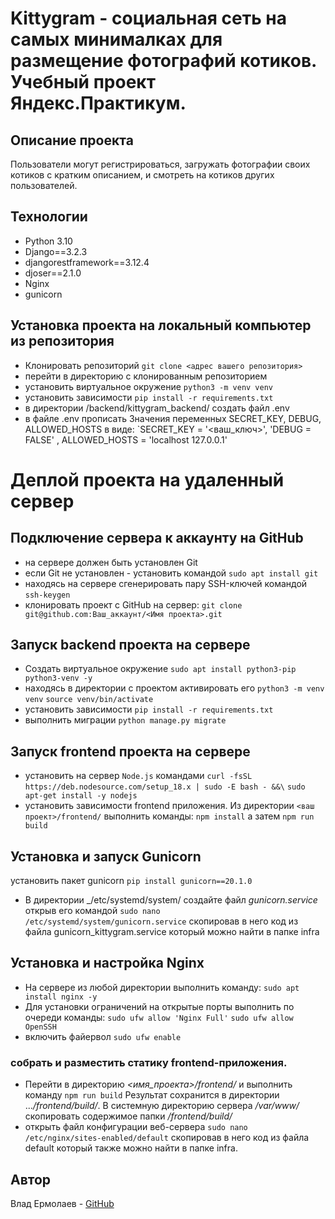 # Kittygram - социальная сеть на самых минималках для размещение фотографий котиков. Учебный проект Яндекс.Практикум.

## Описание проекта
Пользователи могут регистрироваться, загружать фотографии своих котиков с кратким описанием, и смотреть на котиков других пользователей.
## Технологии

 - Python 3.10
 - Django==3.2.3
 - djangorestframework==3.12.4
 - djoser==2.1.0
 - Nginx
 - gunicorn
 
## Установка проекта на локальный компьютер из репозитория 
 - Клонировать репозиторий `git clone <адрес вашего репозитория>`
 - перейти в директорию с клонированным репозиторием
 - установить виртуальное окружение `python3 -m venv venv`
 - установить зависимости `pip install -r requirements.txt`
 - в директории /backend/kittygram_backend/ создать файл .env
 - в файле .env прописать Значения переменных SECRET_KEY, DEBUG, ALLOWED_HOSTS в виде: `SECRET_KEY = '<ваш_ключ>', 'DEBUG = FALSE' , ALLOWED_HOSTS = 'localhost 127.0.0.1'

# Деплой проекта на удаленный сервер

## Подключение сервера к аккаунту на GitHub
- на сервере должен быть установлен Git
- если Git не установлен - установить командой `sudo apt install git`
- находясь на сервере сгенерировать пару SSH-ключей командой `ssh-keygen`
- клонировать проект с GitHub на сервер: `git clone git@github.com:Ваш_аккаунт/<Имя проекта>.git`

## Запуск backend проекта на сервере
- Создать виртуальное окружение `sudo apt install python3-pip python3-venv -y`
- находясь в директории с проектом активировать его `python3 -m venv venv`  `source venv/bin/activate` 
- установить зависимости `pip install -r requirements.txt`
- выполнить миграции `python manage.py migrate`

## Запуск frontend проекта на сервере
- установить на сервер `Node.js`   командами
`curl -fsSL https://deb.nodesource.com/setup_18.x | sudo -E bash - &&\`
`sudo apt-get install -y nodejs`
- установить зависимости frontend приложения. Из директории `<ваш проект>/frontend/` выполнить команды: `npm install` а затем `npm run build`

## Установка и запуск Gunicorn
установить пакет gunicorn `pip install gunicorn==20.1.0`
- В директории _/etc/systemd/system/ создайте файл _gunicorn.service_  открыв его командой `sudo nano /etc/systemd/system/gunicorn.service` скопировав в него код из файла gunicorn_kittygram.service который можно найти в папке infra

## Установка и настройка Nginx

 - На сервере из любой директории выполнить команду: `sudo apt install nginx -y`
- Для установки ограничений на открытые порты выполнить по очереди команды: `sudo ufw allow 'Nginx Full'`  `sudo ufw allow OpenSSH`
- включить файервол `sudo ufw enable`
### собрать и разместить статику frontend-приложения.
- Перейти в директорию _<имя_проекта>/frontend/_  и выполнить команду `npm run build` Результат сохранится в директории ..._/frontend/build/_.  В системную директорию сервера _/var/www/_ скопировать содержимое папки _/frontend/build/_
- открыть файл конфигурации веб-сервера `sudo nano /etc/nginx/sites-enabled/default` скопировав в него код из файла default который также можно найти в папке infra.


## Автор
Влад Ермолаев - [GitHub](https://github.com/VladErm91)
